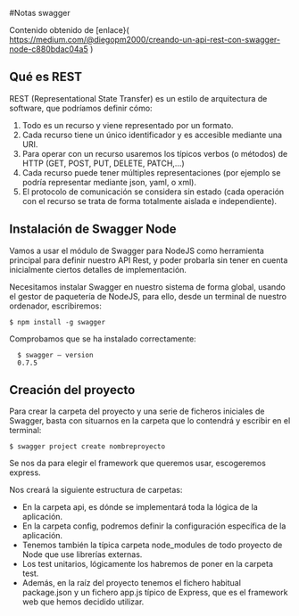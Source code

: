 #Notas swagger

Contenido obtenido de [enlace}( https://medium.com/@diegopm2000/creando-un-api-rest-con-swagger-node-c880bdac04a5 )

## Qué es REST  
REST (Representational State Transfer) es un estilo de arquitectura de software, que podríamos definir cómo:
1.  Todo es un recurso y viene representado por un formato.  
2.  Cada recurso tiene un único identificador y es accesible mediante una URI.  
3.  Para operar con un recurso usaremos los típicos verbos (o métodos) de HTTP (GET, POST, PUT, DELETE, PATCH,…)  
4.  Cada recurso puede tener múltiples representaciones (por ejemplo se podría representar mediante json, yaml, o xml).  
5.  El protocolo de comunicación se considera sin estado (cada operación con el recurso se trata de forma totalmente aislada e independiente).    

## Instalación de Swagger Node
Vamos a usar el módulo de Swagger para NodeJS como herramienta principal para definir nuestro API Rest, y poder probarla sin tener en cuenta inicialmente ciertos detalles de implementación.  

Necesitamos instalar Swagger en nuestro sistema de forma global, usando el gestor de paquetería de NodeJS, para ello, desde un terminal de nuestro ordenador, escribiremos:  

    $ npm install -g swagger   
  Comprobamos que se ha instalado correctamente:  
  
      $ swagger — version  
      0.7.5  

## Creación del proyecto
Para crear la carpeta del proyecto y una serie de ficheros iniciales de Swagger, basta con situarnos en la carpeta que lo contendrá y escribir en el terminal:  

    $ swagger project create nombreproyecto
Se nos da para elegir el framework que queremos usar, escogeremos express. 

Nos creará la siguiente estructura de carpetas:  

*  En la carpeta api, es dónde se implementará toda la lógica de la aplicación.
*  En la carpeta config, podremos definir la configuración específica de la aplicación.
*  Tenemos también la típica carpeta node_modules de todo proyecto de Node que use librerías externas.
*  Los test unitarios, lógicamente los habremos de poner en la carpeta test.
*  Además, en la raíz del proyecto tenemos el fichero habitual package.json y un fichero app.js típico de Express, que es el framework web que hemos decidido utilizar.


